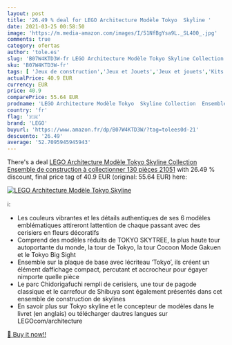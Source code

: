 ```yaml
---
layout: post
title: '26.49 % deal for LEGO Architecture Modèle Tokyo  Skyline '
date: 2021-03-25 00:58:50
image: 'https://m.media-amazon.com/images/I/51NfBgYsa9L._SL400_.jpg'
comments: true
category: ofertas
author: 'tole.es'
slug: 'B07W4KTD3W-fr LEGO Architecture Modèle Tokyo Skyline Collection Ensemble...'
sku: 'B07W4KTD3W-fr'
tags: [ 'Jeux de construction','Jeux et Jouets','Jeux et jouets','Kits de modélisme','Kits de modélisme de bâtiments','Maquettes et modélisme','lego', ]
actualPrice: 40.9 EUR
currency: EUR
price: 40.9
comparePrice: 55.64 EUR
prodname: 'LEGO Architecture Modèle Tokyo  Skyline Collection  Ensemble de construction à collectionner  130 pièces  21051'
country: 'fr'
flag: '🇫🇷'
brand: 'LEGO'
buyurl: 'https://www.amazon.fr/dp/B07W4KTD3W/?tag=tolees0d-21'
descuento: '26.49'
average: '52.7095945945943'
---
```


There's a deal [LEGO Architecture Modèle Tokyo  Skyline Collection  Ensemble de construction à collectionner  130 pièces  21051](https://www.amazon.fr/dp/B07W4KTD3W/?tag=tolees0d-21)  with  26.49 % discount, final price tag of  40.9 EUR (original: 55.64 EUR) here:

[![LEGO Architecture Modèle Tokyo  Skyline ](https://m.media-amazon.com/images/I/51NfBgYsa9L._SL400_.jpg)](https://www.amazon.fr/dp/B07W4KTD3W/?tag=tolees0d-21)

ℹ️:

- Les couleurs vibrantes et les détails authentiques de ses 6 modèles emblématiques attireront lattention de chaque passant avec des cerisiers en fleurs décoratifs
- Comprend des modèles réduits de TOKYO SKYTREE, la plus haute tour autoportante du monde, la tour de Tokyo, la tour Cocoon Mode Gakuen et le Tokyo Big Sight
- Ensemble sur la plaque de base avec lécriteau ‘Tokyo’, ils créent un élément daffichage compact, percutant et accrocheur pour égayer nimporte quelle pièce
- Le parc Chidorigafuchi rempli de cerisiers, une tour de pagode classique et le carrefour de Shibuya sont également présentés dans cet ensemble de construction de skylines
- En savoir plus sur Tokyo skyline et le concepteur de modèles dans le livret (en anglais) ou télécharger dautres langues sur LEGOcom/architecture

[🛒 Buy it now!!](https://www.amazon.fr/dp/B07W4KTD3W/?tag=tolees0d-21)
